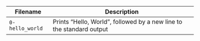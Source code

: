 |Filename|Description|
|---|---|
|<code>0-hello_world</code>|Prints “Hello, World”, followed by a new line to the standard output|